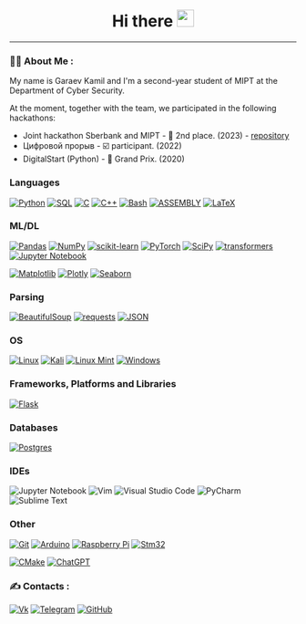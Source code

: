 <div id="header" align="center">
  <h1>
    Hi there
    <img src="https://media.giphy.com/media/hvRJCLFzcasrR4ia7z/giphy.gif" width="30px"/>
  </h1>
</div>
<!-- <div align="center">
  <img src="https://media.giphy.com/media/10zxDv7Hv5RF9C/giphy.gif" width="700" height="300"/>
</div> -->

---

### :man_technologist: About Me :
My name is Garaev Kamil and I'm a second-year student of MIPT at the Department of Cyber Security. 


At the moment, together with the team, we participated in the following hackathons:
* Joint hackathon Sberbank and MIPT - :2nd_place_medal: 2nd place. (2023) - [repository](https://github.com/renshs/SberFraudDetection)
* Цифровой прорыв - :ballot_box_with_check: participant. (2022)
* DigitalStart (Python) - 🥇 Grand Prix. (2020)

<!-- To view my awards, please follow the [link](https://github.com/renshs/renshs/tree/main/diploma).
<!-- [![renshs's github stats](https://github-readme-stats.vercel.app/api?username=renshs&show_icons=true&theme=cobalt)](https://github.com/renshs?tab=repositories) -->


### Languages
[![Python](https://img.shields.io/badge/python-3670A0?style=for-the-badge&logo=python&logoColor=ffdd54)](https://github.com/renshs)
[![SQL](https://img.shields.io/badge/sql-yellow?style=for-the-badge&logo=mysql)](https://github.com/renshs)
[![C](https://img.shields.io/badge/c-%2300599C.svg?style=for-the-badge&logo=c&logoColor=white)](https://github.com/renshs)
[![C++](https://img.shields.io/badge/c++-%2300599C.svg?style=for-the-badge&logo=c%2B%2B&logoColor=white)](https://github.com/renshs)
[![Bash](https://img.shields.io/badge/bash-black?style=for-the-badge&logo=gnu-bash&logoColor=white)](https://github.com/renshs)
[![ASSEMBLY](https://img.shields.io/badge/asm-red?style=for-the-badge&logo=asm)](https://github.com/renshs)
[![LaTeX](https://img.shields.io/badge/latex-%23008080.svg?style=for-the-badge&logo=latex&logoColor=white)](https://github.com/renshs)

### ML/DL
[![Pandas](https://img.shields.io/badge/pandas-%23150458.svg?style=for-the-badge&logo=pandas&logoColor=white)](https://github.com/renshs)
[![NumPy](https://img.shields.io/badge/numpy-%23013243.svg?style=for-the-badge&logo=numpy&logoColor=white)](https://github.com/renshs)
[![scikit-learn](https://img.shields.io/badge/scikit--learn-%23F7931E.svg?style=for-the-badge&logo=scikit-learn&logoColor=white)](https://github.com/renshs)
[![PyTorch](https://img.shields.io/badge/PyTorch-%23EE4C2C.svg?style=for-the-badge&logo=PyTorch&logoColor=white)](https://github.com/renshs)
[![SciPy](https://img.shields.io/badge/SciPy-%230C55A5.svg?style=for-the-badge&logo=scipy&logoColor=%white)](https://github.com/renshs)
[![transformers](https://img.shields.io/badge/transformers-yellow?style=for-the-badge&logo=transformers)](https://github.com/renshs)
[![Jupyter Notebook](https://img.shields.io/badge/jupyter-%23FA0F00.svg?style=for-the-badge&logo=jupyter&logoColor=white)](https://github.com/renshs)

[![Matplotlib](https://img.shields.io/badge/Matplotlib-%23ffffff.svg?style=for-the-badge&logo=Matplotlib&logoColor=black)](https://github.com/renshs)
[![Plotly](https://img.shields.io/badge/Plotly-%233F4F75.svg?style=for-the-badge&logo=plotly&logoColor=white)](https://github.com/renshs)
[![Seaborn](https://img.shields.io/badge/Seaborn-red?style=for-the-badge&logo=seaborn)](https://github.com/renshs)

### Parsing
[![BeautifulSoup](https://img.shields.io/badge/bs4-gray?style=for-the-badge&logo=bs4)](https://github.com/renshs)
[![requests](https://img.shields.io/badge/requests-blue?style=for-the-badge&logo=requests)](https://github.com/renshs)
[![JSON](https://img.shields.io/badge/JSON-black?style=for-the-badge&logo=JSON&logoColor=white)](https://github.com/renshs)


### OS
[![Linux](https://img.shields.io/badge/Linux-FCC624?style=for-the-badge&logo=linux&logoColor=black)](https://github.com/renshs)
[![Kali](https://img.shields.io/badge/Kali-268BEE?style=for-the-badge&logo=kalilinux&logoColor=white)](https://github.com/renshs)
[![Linux Mint](https://img.shields.io/badge/Linux%20Mint-87CF3E?style=for-the-badge&logo=Linux%20Mint&logoColor=white)](https://github.com/renshs)
[![Windows](https://img.shields.io/badge/Windows-0078D6?style=for-the-badge&logo=windows&logoColor=white)](https://github.com/renshs)

### Frameworks, Platforms and Libraries
[![Flask](https://img.shields.io/badge/flask-%23000.svg?style=for-the-badge&logo=flask&logoColor=white)](https://github.com/renshs)

### Databases
[![Postgres](https://img.shields.io/badge/postgres-%23316192.svg?style=for-the-badge&logo=postgresql&logoColor=white)](https://github.com/renshs)
<!-- 
### Hosting
![Heroku](https://img.shields.io/badge/heroku-%23430098.svg?style=for-the-badge&logo=heroku&logoColor=white)
 -->
### IDEs
![Jupyter Notebook](https://img.shields.io/badge/jupyter-%23FA0F00.svg?style=for-the-badge&logo=jupyter&logoColor=white)
![Vim](https://img.shields.io/badge/VIM-%2311AB00.svg?style=for-the-badge&logo=vim&logoColor=white)
![Visual Studio Code](https://img.shields.io/badge/Visual%20Studio%20Code-0078d7.svg?style=for-the-badge&logo=visual-studio-code&logoColor=white)
![PyCharm](https://img.shields.io/badge/pycharm-143?style=for-the-badge&logo=pycharm&logoColor=black&color=black&labelColor=green)
![Sublime Text](https://img.shields.io/badge/sublime_text-%23575757.svg?style=for-the-badge&logo=sublime-text&logoColor=important)

<!-- ### Servers
[![Nginx](https://img.shields.io/badge/nginx-%23009639.svg?style=for-the-badge&logo=nginx&logoColor=white)](https://github.com/renshs) -->

### Other
<!-- [![Docker](https://img.shields.io/badge/docker-%230db7ed.svg?style=for-the-badge&logo=docker&logoColor=white)](https://github.com/renshs) -->
<!-- [![Kubernetes](https://img.shields.io/badge/kubernetes-%23326ce5.svg?style=for-the-badge&logo=kubernetes&logoColor=white)](https://github.com/renshs) -->
<!-- [![Power Bi](https://img.shields.io/badge/power_bi-F2C811?style=for-the-badge&logo=powerbi&logoColor=black)](https://github.com/renshs) -->
[![Git](https://img.shields.io/badge/git-%23F05033.svg?style=for-the-badge&logo=git&logoColor=white)](https://github.com/renshs)
[![Arduino](https://img.shields.io/badge/-Arduino-00979D?style=for-the-badge&logo=Arduino&logoColor=white)](https://github.com/renshs)
[![Raspberry Pi](https://img.shields.io/badge/-RaspberryPi-C51A4A?style=for-the-badge&logo=Raspberry-Pi)](https://github.com/renshs)
[![Stm32](https://img.shields.io/badge/stm32-black?style=for-the-badge&logo=stm32)](https://github.com/renshs)

[![CMake](https://img.shields.io/badge/CMake-%23008FBA.svg?style=for-the-badge&logo=cmake&logoColor=white)](https://github.com/renshs)
[![ChatGPT](https://img.shields.io/badge/chatGPT-74aa9c?style=for-the-badge&logo=openai&logoColor=white)](https://github.com/renshs)

### :writing_hand: Contacts :
[![Vk](https://img.shields.io/badge/-Vkontakte-003f5c?style=for-the-badge&logo=Vk)](https://vk.com/garaev_kamilchik)   [![Telegram](https://img.shields.io/badge/Telegram-2CA5E0?style=for-the-badge&logo=telegram&logoColor=white)](https://t.me/chelickbulmen)    [![GitHub](https://img.shields.io/badge/github-%23121011.svg?style=for-the-badge&logo=github&logoColor=white)](https://github.com/renshs)      

<!--
**renshs/renshs** is a ✨ _special_ ✨ repository because its `README.md` (this file) appears on your GitHub profile.

Here are some ideas to get you started:

- 🔭 I’m currently working on ...
- 🌱 I’m currently learning ...
- 👯 I’m looking to collaborate on ...
- 🤔 I’m looking for help with ...
- 💬 Ask me about ...
- 📫 How to reach me: ...
- 😄 Pronouns: ...
- ⚡ Fun fact: ...
-->
